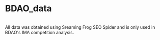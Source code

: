 # BDAO_data
<br>
All data was obtained using Sreaming Frog SEO Spider and is only used in BDAO's IMA competition analysis.
